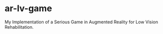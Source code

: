 # ar-lv-game
My Implementation of a Serious Game in Augmented Reality for Low Vision Rehabilitation.
